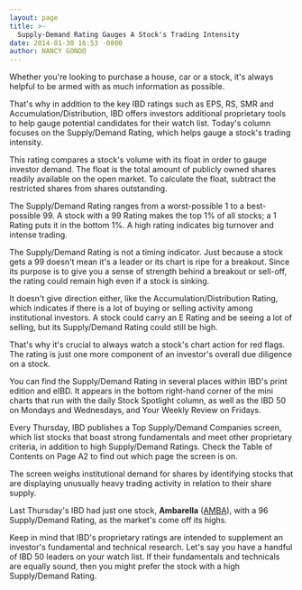 ```yaml
---
layout: page
title: >-
  Supply-Demand Rating Gauges A Stock's Trading Intensity
date: 2014-01-30 16:53 -0800
author: NANCY GONDO
---
```





Whether you're looking to purchase a house, car or a stock, it's always helpful to be armed with as much information as possible.


That's why in addition to the key IBD ratings such as EPS, RS, SMR and Accumulation/Distribution, IBD offers investors additional proprietary tools to help gauge potential candidates for their watch list. Today's column focuses on the Supply/Demand Rating, which helps gauge a stock's trading intensity.


This rating compares a stock's volume with its float in order to gauge investor demand. The float is the total amount of publicly owned shares readily available on the open market. To calculate the float, subtract the restricted shares from shares outstanding.


The Supply/Demand Rating ranges from a worst-possible 1 to a best-possible 99. A stock with a 99 Rating makes the top 1% of all stocks; a 1 Rating puts it in the bottom 1%. A high rating indicates big turnover and intense trading.


The Supply/Demand Rating is not a timing indicator. Just because a stock gets a 99 doesn't mean it's a leader or its chart is ripe for a breakout. Since its purpose is to give you a sense of strength behind a breakout or sell-off, the rating could remain high even if a stock is sinking.


It doesn't give direction either, like the Accumulation/Distribution Rating, which indicates if there is a lot of buying or selling activity among institutional investors. A stock could carry an E Rating and be seeing a lot of selling, but its Supply/Demand Rating could still be high.


That's why it's crucial to always watch a stock's chart action for red flags. The rating is just one more component of an investor's overall due diligence on a stock.


You can find the Supply/Demand Rating in several places within IBD's print edition and eIBD. It appears in the bottom right-hand corner of the mini charts that run with the daily Stock Spotlight column, as well as the IBD 50 on Mondays and Wednesdays, and Your Weekly Review on Fridays.


Every Thursday, IBD publishes a Top Supply/Demand Companies screen, which list stocks that boast strong fundamentals and meet other proprietary criteria, in addition to high Supply/Demand Ratings. Check the Table of Contents on Page A2 to find out which page the screen is on.


The screen weighs institutional demand for shares by identifying stocks that are displaying unusually heavy trading activity in relation to their share supply.


Last Thursday's IBD had just one stock, **Ambarella** ([AMBA](https://research.investors.com/quote.aspx?symbol=AMBA)), with a 96 Supply/Demand Rating, as the market's come off its highs.


Keep in mind that IBD's proprietary ratings are intended to supplement an investor's fundamental and technical research. Let's say you have a handful of IBD 50 leaders on your watch list. If their fundamentals and technicals are equally sound, then you might prefer the stock with a high Supply/Demand Rating.





